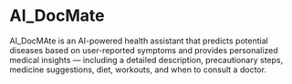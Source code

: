 # AI_DocMate
AI_DocMAte is an AI-powered health assistant that predicts potential diseases based on user-reported symptoms and provides personalized medical insights — including a detailed description, precautionary steps, medicine suggestions, diet, workouts, and when to consult a doctor.
